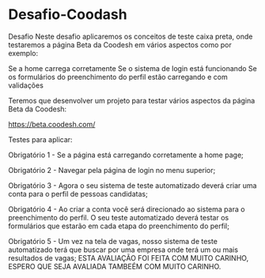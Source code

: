 # Desafio-Coodash
Desafio
Neste desafio aplicaremos os conceitos de teste caixa preta, onde testaremos a página Beta da Coodesh em vários aspectos como por exemplo:

Se a home carrega corretamente
Se o sistema de login está funcionando
Se os formulários do preenchimento do perfil estão carregando e com validações

Teremos que desenvolver um projeto para testar vários aspectos da página Beta da Coodesh:

https://beta.coodesh.com/

Testes para aplicar:

Obrigatório 1 - Se a página está carregando corretamente a home page;

Obrigatório 2 - Navegar pela página de login no menu superior;

Obrigatório 3 - Agora o seu sistema de teste automatizado deverá criar uma conta para o perfil de pessoas candidatas;

Obrigatório 4 - Ao criar a conta você será direcionado ao sistema para o preenchimento do perfil. O seu teste automatizado deverá testar os formulários que estarão em cada etapa do preenchimento do perfil;

Obrigatório 5 - Um vez na tela de vagas, nosso sistema de teste automatizado terá que buscar por uma empresa onde terá um ou mais resultados de vagas;
ESTA AVALIAÇÃO FOI FEITA COM MUITO CARINHO, ESPERO QUE SEJA AVALIADA TAMBEÉM COM MUITO CARINHO.

